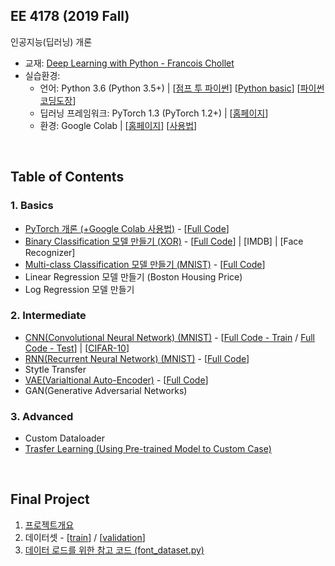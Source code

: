 ## EE 4178 (2019 Fall)

인공지능(딥러닝) 개론

* 교재: [Deep Learning with Python - Francois Chollet](https://www.pdfdrive.com/deep-learning-with-python-e54511249.html)
* 실습환경:
  * 언어: Python 3.6 (Python 3.5+) | [[점프 투 파이썬](https://wikidocs.net/book/1)] [[Python basic](https://wikidocs.net/book/1553)] [[파이썬 코딩도장](https://dojang.io/course/view.php?id=7)]
  * 딥러닝 프레임워크: PyTorch 1.3 (PyTorch 1.2+) | [[홈페이지](https://pytorch.org)]
  * 환경: Google Colab | [[홈페이지](https://colab.research.google.com/notebooks/welcome.ipynb)] [[사용법](https://drive.google.com/open?id=11B7cjkW0KVMZv-yqxHDhg0TUE3CESYSx)]

<br>

## Table of Contents

### 1. Basics

* [PyTorch 개론 (+Google Colab 사용법)](https://nbviewer.jupyter.org/github/gamchanr/TA-EE4178/blob/master/01-basics/intro_pytorch/intro_pytorch.ipynb) - [[Full Code](https://github.com/gamchanr/TA-EE4178/blob/master/01-basics/intro_pytorch/intro_pytorch.py)]
* [Binary Classification 모델 만들기 (XOR)](https://nbviewer.jupyter.org/github/gamchanr/TA-EE4178/blob/master/01-basics/classification/classification.ipynb) - [[Full Code](https://github.com/gamchanr/TA-EE4178/blob/master/01-basics/classification/binary_classification-xor.py)] | [IMDB] | [Face Recognizer]
* [Multi-class Classification 모델 만들기 (MNIST)](https://nbviewer.jupyter.org/github/gamchanr/TA-EE4178/blob/master/01-basics/classification/classification.ipynb#border1) - [[Full Code](https://github.com/gamchanr/TA-EE4178/blob/master/01-basics/classification/multiclass_classification-mnist.py)]
* Linear Regression 모델 만들기 (Boston Housing Price)
* Log Regression 모델 만들기

### 2. Intermediate

* [CNN(Convolutional Neural Network) (MNIST)](https://nbviewer.jupyter.org/github/gamchanr/TA-EE4178/blob/master/02-intermediate/CNN/cnn.ipynb?flush_cache=true) - [[Full Code - Train](https://github.com/gamchanr/TA-EE4178/blob/master/02-intermediate/CNN/cnn.py) / [Full Code - Test](https://github.com/gamchanr/TA-EE4178/blob/master/02-intermediate/CNN/test.py)] | [[CIFAR-10](https://github.com/gamchanr/TA-EE4178/blob/master/02-intermediate/CNN/cifar10.py)]
* [RNN(Recurrent Neural Network) (MNIST)](https://github.com/gamchanr/TA-EE4178/blob/master/02-intermediate/RNN/RNN.ipynb) - [[Full Code](https://github.com/gamchanr/TA-EE4178/blob/master/02-intermediate/RNN/rnn.py)]
* Stytle Transfer
* [VAE(Varialtional Auto-Encoder)](https://github.com/gamchanr/TA-EE4178/blob/master/02-intermediate/VAE/VAE.ipynb) - [[Full Code](https://github.com/gamchanr/TA-EE4178/blob/master/02-intermediate/VAE/train.py)]
* GAN(Generative Adversarial Networks)


### 3. Advanced
* Custom Dataloader  
* [Trasfer Learning (Using Pre-trained Model to Custom Case)]()

<!---
https://hackernoon.com/binary-face-classifier-using-pytorch-2d835ccb7816
https://m.blog.naver.com/PostView.nhn?blogId=gkvmsp&logNo=221485860027&proxyReferer=https%3A%2F%2Fwww.google.com%2F


- Custom Dataloader
- Paper Implementation
- Custom Modeling
- PyTorch for mobile

cf. Training Tips

- Train-Val-Test / Overfitting-Underfitting
- Data Augmentation

--->

<br>

## Final Project
1. [프로젝트개요](https://drive.google.com/open?id=1VYOuNUQQynr9hX2WcEqzAGGCBl5vukRH)
2. 데이터셋 - [[train](https://drive.google.com/open?id=1Gx-1Gj3YLR7r4kYIMDJMnF1GtKYPMvbQ)] / [[validation](https://drive.google.com/open?id=1T8KSOgAVpKsJFWgNMeVfLgTnKQSp1VeB)]
3. [데이터 로드를 위한 참고 코드 (font_dataset.py)](https://github.com/gamchanr/TA-EE4178/blob/master/shared/font_dataset.py)
